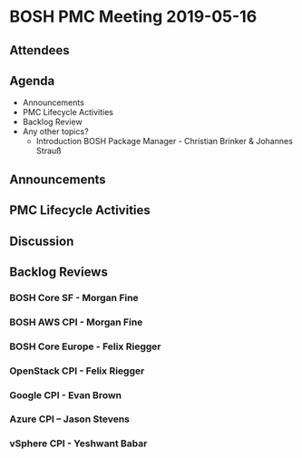 # BOSH PMC Meeting 2019-05-16

## Attendees

## Agenda

* Announcements
* PMC Lifecycle Activities
* Backlog Review
* Any other topics?   
  * Introduction BOSH Package Manager - Christian Brinker & Johannes Strauß

## Announcements


## PMC Lifecycle Activities


## Discussion


## Backlog Reviews

### BOSH Core SF - Morgan Fine


### BOSH AWS CPI - Morgan Fine


### BOSH Core Europe - Felix Riegger


### OpenStack CPI - Felix Riegger


### Google CPI - Evan Brown


### Azure CPI – Jason Stevens


### vSphere CPI - Yeshwant Babar

